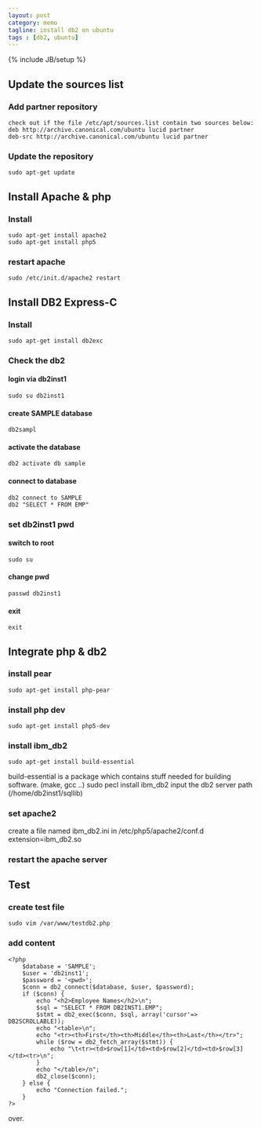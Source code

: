 ```yaml
---
layout: post
category: memo
tagline: install db2 on ubuntu
tags : [db2, ubuntu]
---
```

{% include JB/setup %}

## Update the sources list
### Add partner repository
    check out if the file /etc/apt/sources.list contain two sources below:
    deb http://archive.canonical.com/ubuntu lucid partner
    deb-src http://archive.canonical.com/ubuntu lucid partner
### Update the repository
    sudo apt-get update
## Install Apache & php
### Install
    sudo apt-get install apache2
    sudo apt-get install php5
### restart apache
    sudo /etc/init.d/apache2 restart
## Install DB2 Express-C
### Install
    sudo apt-get install db2exc
### Check the db2
#### login via db2inst1
    sudo su db2inst1
#### create SAMPLE database
    db2sampl
#### activate the database
    db2 activate db sample
#### connect to database
    db2 connect to SAMPLE
    db2 "SELECT * FROM EMP"
### set db2inst1 pwd
#### switch to root
    sudo su
#### change pwd
    passwd db2inst1
#### exit
    exit
## Integrate php & db2
### install pear
    sudo apt-get install php-pear
### install php dev
    sudo apt-get install php5-dev
### install ibm_db2
    sudo apt-get install build-essential
build-essential is a package which contains stuff needed for building software. (make, gcc ..)
    sudo pecl install ibm_db2
input the db2 server path (/home/db2inst1/sqllib)
### set apache2
create a file named ibm_db2.ini in /etc/php5/apache2/conf.d
    extension=ibm_db2.so
### restart the apache server
## Test
### create test file
    sudo vim /var/www/testdb2.php
### add content
    <?php
        $database = 'SAMPLE';
        $user = 'db2inst1';
        $password = '<pwd>';
        $conn = db2_connect($database, $user, $password);
        if ($conn) {
            echo "<h2>Employee Names</h2>\n";
            $sql = "SELECT * FROM DB2INST1.EMP";
            $stmt = db2_exec($conn, $sql, array('cursor'=> DB2SCROLLABLE));
            echo "<table>\n";
            echo "<tr><th>First</th><th>Middle</th><th>Last</th></tr>";
            while ($row = db2_fetch_array($stmt)) {
                echo "\t<tr><td>$row[1]</td><td>$row[2]</td><td>$row[3]</td><tr>\n";
            }
            echo "</table>/n";
            db2_close($conn);
        } else {
            echo "Connection failed.";
        }
    ?>
over.
